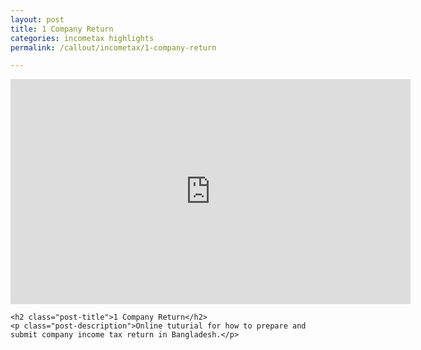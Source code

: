 ```yaml
---
layout: post
title: 1 Company Return
categories: incometax highlights
permalink: /callout/incometax/1-company-return

---
```

<div class="post-content">

  <div class='embed-container'>
    <iframe src="https://player.vimeo.com/video/251968870" width="640" height="360" frameborder="0" webkitallowfullscreen                         mozallowfullscreen allowfullscreen></iframe>

  </div>

  <div class="text-box">

    <h2 class="post-title">1 Company Return</h2>
    <p class="post-description">Online tuturial for how to prepare and submit company income tax return in Bangladesh.</p>

  </div>



</div>
